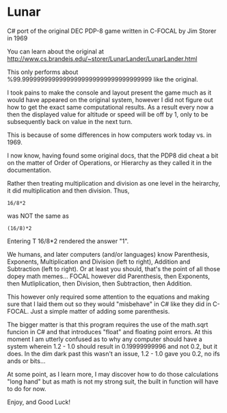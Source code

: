 # Lunar
C# port of the original DEC PDP-8 game written in C-FOCAL by Jim Storer in 1969

You can learn about the original at http://www.cs.brandeis.edu/~storer/LunarLander/LunarLander.html

This only performs about %99.99999999999999999999999999999999999 like the original.  

I took pains to make the console and layout present the game much as it would have appeared on the original system, however I did not figure out how to get the exact same computational results.  As a result every now a then the displayed value for altitude or speed will be off by 1, only to be subsequently back on value in the next turn.

This is because of some differences in how computers work today vs. in 1969.

I now know, having found some original docs, that the PDP8 did cheat a bit on the matter of Order of Operations, or Hierarchy as they called it in the documentation.  

Rather then treating multiplication and division as one level in the heirarchy, it did multiplication and then division. Thus,

`16/8*2`

was NOT the same as

`(16/8)*2`

Entering T 16/8\*2 rendered the answer "1".

We humans, and later computers (and/or languages) know Parenthesis, Exponents, Multiplication and Division (left to right), Addition and Subtraction (left to right).  Or at least you should, that's the point of all those dopey math memes...  FOCAL however did Parenthesis, then Exponents, then Mutliplication, then Division, then Subtraction, then Addition.

This however only required some attention to the equations and making sure that I laid them out so they would "misbehave" in C# like they did in C-FOCAL.  Just a simple matter of adding some parenthesis.

The bigger matter is that this program requires the use of the math.sqrt funcion in C# and that introduces "float" and floating point errors.  At this moment I am utterly confused as to why any computer should have a system wherein 1.2 - 1.0 should result in 0.19999999996 and not 0.2, but it does.  In the dim dark past this wasn't an issue, 1.2 - 1.0 gave you 0.2, no ifs ands or bits...

At some point, as I learn more, I may discover how to do those calculations "long hand" but as math is not my strong suit, the built in function will have to do for now.

Enjoy, and Good Luck!
